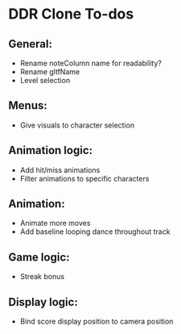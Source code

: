 # DDR Clone To-dos

## General:
- Rename noteColumn name for readability?
- Rename gltfName
- Level selection 
## Menus:
- Give visuals to character selection
## Animation logic:
- Add hit/miss animations
- Filter animations to specific characters
## Animation:
- Animate more moves
- Add baseline looping dance throughout track
## Game logic:
- Streak bonus
## Display logic:
- Bind score display position to camera position
